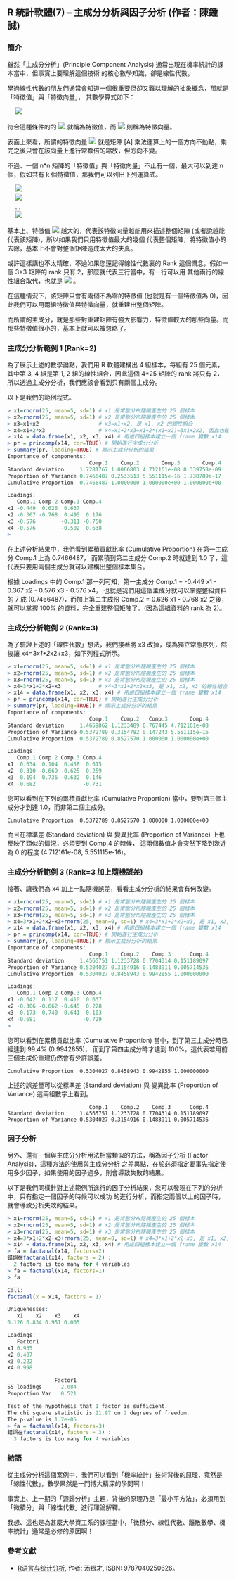 ## R 統計軟體(7) – 主成分分析與因子分析 (作者：陳鍾誠)

### 簡介

雖然「主成分分析」(Principle Component Analysis) 通常出現在機率統計的課本當中，但事實上要理解這個技術
的核心數學知識，卻是線性代數。

學過線性代數的朋友們通常會知道一個很重要但卻又難以理解的抽象概念，那就是「特徵值」與「特徵向量」，
其數學算式如下：

　  ![](../timg/0010fa7e4e1c.jpg)   

符合這種條件的的  ![](../timg/c6a6eb61fd9c.jpg)  就稱為特徵值，而  ![](../timg/259132779c57.jpg)  則稱為特徵向量。

表面上來看，所謂的特徵向量  ![](../timg/259132779c57.jpg)  就是矩陣 [A] 乘法運算上的一個方向不動點，乘完之後只會在該向量上進行常數倍的縮放，但方向不變。

不過、一個 n*n 矩陣的「特徵值」與「特徵向量」不止有一個，最大可以到達 n 個，假如共有 k 個特徵值，那我們可以列出下列運算式。

　  ![](../timg/9b7f5816221d.jpg)   
　  ![](../timg/9a70096eafac.jpg)   
　 ...  
　  ![](../timg/e086b0976a2b.jpg)   

基本上、特徵值  ![](../timg/5614371f803f.jpg)  越大的，代表該特徵向量越能用來描述整個矩陣 (或者說越能代表該矩陣)，所以如果我們只用特徵值最大的幾個
代表整個矩陣，將特徵值小的去除，基本上不會對整個矩陣造成太大的失真。

或許這樣講也不太精確，不過如果您還記得線性代數裏的 Rank 這個慨念，假如一個 3*3 矩陣的 rank 只有 2，那麼就代表三行當中，有一行可以用
其他兩行的線性組合取代，也就是  ![](../timg/34a578b55cf6.jpg)  。

在這種情況下，該矩陣只會有兩個不為零的特徵值 (也就是有一個特徵值為 0)，因此我們可以用兩組特徵值與特徵向量，就重建出整個矩陣。

而所謂的主成分，就是那些對重建矩陣有強大影響力，特徵值較大的那些向量。而那些特徵值很小的，基本上就可以被忽略了。

### 主成分分析範例 1 (Rank=2)

為了展示上述的數學論點，我們用 R 軟體建構出 4 組樣本，每組有 25 個元素，其中第 3, 4 組是第 1, 2 組的線性組合，因此這個 4*25 矩陣的 rank 
將只有 2，所以透過主成分分析，我們應該會看到只有兩個主成分。

以下是我們的範例程式。

```R
> x1=rnorm(25, mean=5, sd=1) # x1 是常態分布隨機產生的 25 個樣本
> x2=rnorm(25, mean=5, sd=1) # x2 是常態分布隨機產生的 25 個樣本
> x3=x1+x2                   # x3=x1+x2, 是 x1, x2 的線性組合
> x4=x1+2*x3                 # x4=x1+2*x3=x1+2*(x1+x2)=3x1+2x2, 因此也是 x1, x2 的線性組合。
> x14 = data.frame(x1, x2, x3, x4) # 用這四組樣本建立一個 frame 變數 x14
> pr = princomp(x14, cor=TRUE) # 開始進行主成分分析
> summary(pr, loading=TRUE) # 顯示主成分分析的結果
Importance of components:
                          Comp.1    Comp.2       Comp.3       Comp.4
Standard deviation     1.7281767 1.0066803 4.712161e-08 8.339758e-09
Proportion of Variance 0.7466487 0.2533513 5.551115e-16 1.738789e-17
Cumulative Proportion  0.7466487 1.0000000 1.000000e+00 1.000000e+00

Loadings:
   Comp.1 Comp.2 Comp.3 Comp.4
x1 -0.449  0.626  0.637       
x2 -0.367 -0.768  0.495  0.176
x3 -0.576        -0.311 -0.750
x4 -0.576        -0.502  0.638
> 
```

在上述分析結果中，我們看到累積貢獻比率 (Cumulative Proportion) 在第一主成分 Comp.1 上為 0.7466487，
而累積到第二主成分 Comp.2 時就達到 1.0 了，這代表只要用兩個主成分就可以建構出整個樣本集合。

根據 Loadings 中的 Comp.1 那一列可知，第一主成分 Comp.1 = -0.449 x1 - 0.367 x2 - 0.576 x3 - 0.576 x4，
也就是我們用這個主成分就可以掌握整組資料的 7 成 (0.7466487)，而加上第二主成份 Comp.2 = 0.626 x1 - 0.768 x2 之後，
就可以掌握 100% 的資料，完全重建整個矩陣了。(因為這組資料的 rank 為 2)。

### 主成分分析範例 2 (Rank=3)

為了驗證上述的「線性代數」想法，我們接著將 x3 改掉，成為獨立常態序列，然後讓 x4=3*x1+2*x2+x3，如下列程式所示。

```R
> x1=rnorm(25, mean=5, sd=1) # x1 是常態分布隨機產生的 25 個樣本
> x2=rnorm(25, mean=5, sd=1) # x2 是常態分布隨機產生的 25 個樣本
> x3=rnorm(25, mean=5, sd=1) # x3 是常態分布隨機產生的 25 個樣本
> x4=3*x1+2*x2+x3            # x4=3*x1+2*x2+x3, 是 x1, x2, x3 的線性組合
> x14 = data.frame(x1, x2, x3, x4) # 用這四組樣本建立一個 frame 變數 x14
> pr = princomp(x14, cor=TRUE) # 開始進行主成分分析
> summary(pr, loading=TRUE)) # 顯示主成分分析的結果
Importance of components:
                          Comp.1    Comp.2   Comp.3       Comp.4
Standard deviation     1.4659862 1.1233489 0.767445 4.712161e-08
Proportion of Variance 0.5372789 0.3154782 0.147243 5.551115e-16
Cumulative Proportion  0.5372789 0.8527570 1.000000 1.000000e+00

Loadings:
   Comp.1 Comp.2 Comp.3 Comp.4
x1  0.634  0.104  0.458  0.615
x2  0.310 -0.669 -0.625  0.259
x3  0.194  0.736 -0.632  0.146
x4  0.682               -0.731

```

您可以看到在下列的累積貢獻比率 (Cumulative Proportion) 當中，要到第三個主成分才到達 1.0，而非第二個主成分。

```
Cumulative Proportion  0.5372789 0.8527570 1.000000 1.000000e+00
```

而且在標準差 (Standard deviation) 與 變異比率 (Proportion of Variance) 上也反映了類似的情況，必須要到 Comp.4 的時候，
這兩個數值才會突然下降到幾近為 0 的程度 (4.712161e-08, 5.551115e-16)。

### 主成分分析範例 3 (Rank=3 加上隨機誤差)

接著、讓我們為 x4 加上一點隨機誤差，看看主成分分析的結果會有何改變。

```R
> x1=rnorm(25, mean=5, sd=1) # x1 是常態分布隨機產生的 25 個樣本
> x2=rnorm(25, mean=5, sd=1) # x2 是常態分布隨機產生的 25 個樣本
> x3=rnorm(25, mean=5, sd=1) # x3 是常態分布隨機產生的 25 個樣本
> x4=3*x1+2*x2+x3+rnorm(25, mean=0, sd=1) # x4=3*x1+2*x2+x3, 是 x1, x2, x3 的線性組合加上常態隨機誤差
> x14 = data.frame(x1, x2, x3, x4) # 用這四組樣本建立一個 frame 變數 x14
> pr = princomp(x14, cor=TRUE) # 開始進行主成分分析
> summary(pr, loading=TRUE)) # 顯示主成分分析的結果
Importance of components:
                          Comp.1    Comp.2    Comp.3      Comp.4
Standard deviation     1.4565751 1.1233728 0.7704314 0.151189097
Proportion of Variance 0.5304027 0.3154916 0.1483911 0.005714536
Cumulative Proportion  0.5304027 0.8458943 0.9942855 1.000000000

Loadings:
   Comp.1 Comp.2 Comp.3 Comp.4
x1 -0.642  0.117  0.410  0.637
x2 -0.306 -0.662 -0.645  0.228
x3 -0.173  0.740 -0.641  0.103
x4 -0.681               -0.729
> 
```

您可以看到在累積貢獻比率 (Cumulative Proportion) 當中，到了第三主成分時已經達到 99.4% (0.9942855)，
而到了第四主成分時才達到 100%，這代表若用前三個主成份重建仍然會有少許誤差。

```
Cumulative Proportion  0.5304027 0.8458943 0.9942855 1.000000000
```

上述的誤差量可以從標準差 (Standard deviation) 與 變異比率 (Proportion of Variance) 這兩組數字上看到。

```
                          Comp.1    Comp.2    Comp.3      Comp.4
Standard deviation     1.4565751 1.1233728 0.7704314 0.151189097
Proportion of Variance 0.5304027 0.3154916 0.1483911 0.005714536
```

### 因子分析

另外、還有一個與主成分分析用法相當類似的方法，稱為因子分析 (Factor Analysis)，這種方法的使用與主成分分析
之差異點，在於必須指定要事先指定使用多少因子，如果使用的因子過多，則會導致失敗的結果。

以下是我們同樣針對上述範例所進行的因子分析結果，您可以發現在下列的分析中，只有指定一個因子的時候可以成功
的進行分析，而指定兩個以上的因子時，就會導致分析失敗的結果。

```R
> x1=rnorm(25, mean=5, sd=1) # x1 是常態分布隨機產生的 25 個樣本
> x2=rnorm(25, mean=5, sd=1) # x2 是常態分布隨機產生的 25 個樣本
> x3=rnorm(25, mean=5, sd=1) # x3 是常態分布隨機產生的 25 個樣本
> x4=3*x1+2*x2+x3+rnorm(25, mean=0, sd=1) # x4=3*x1+2*x2+x3, 是 x1, x2, x3 的線性組合加上常態隨機誤差
> x14 = data.frame(x1, x2, x3, x4) # 用這四組樣本建立一個 frame 變數 x14
> fa = factanal(x14, factors=2)
錯誤在factanal(x14, factors = 2) : 
  2 factors is too many for 4 variables
> fa = factanal(x14, factors=1)
> fa

Call:
factanal(x = x14, factors = 1)

Uniquenesses:
   x1    x2    x3    x4 
0.126 0.834 0.951 0.005 

Loadings:
   Factor1
x1 0.935  
x2 0.407  
x3 0.222  
x4 0.998  

               Factor1
SS loadings      2.084
Proportion Var   0.521

Test of the hypothesis that 1 factor is sufficient.
The chi square statistic is 21.97 on 2 degrees of freedom.
The p-value is 1.7e-05 
> fa = factanal(x14, factors=3)
錯誤在factanal(x14, factors = 3) : 
  3 factors is too many for 4 variables
```

### 結語

從主成分分析這個案例中，我們可以看到「機率統計」技術背後的原理，竟然是「線性代數」，數學果然是一門博大精深的學問啊！

事實上、上一期的「迴歸分析」主題，背後的原理乃是「最小平方法」，必須用到「微積分」與「線性代數」進行理論解釋。

我想、這也是為甚麼大學資工系的課程當中，「微積分、線性代數、離散數學、機率統計」通常是必修的原因啊！


### 參考文獻
* [R语言与统计分析](http://book.douban.com/subject/3337668/), 作者: 汤银才, ISBN: 9787040250626。

